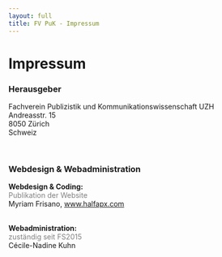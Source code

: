 ```yaml
---
layout: full
title: FV PuK - Impressum
---
```

<div class="about">
<h1>Impressum</h1>
<h3>Herausgeber</h3>
<p>Fachverein Publizistik und Kommunikationswissenschaft UZH<br>
Andreasstr. 15<br>
8050 Zürich<br>
Schweiz<br>
</p><br>

<h3>Webdesign & Webadministration</h3>
<b>Webdesign & Coding:</b><br>
<span style="color:grey">Publikation der Website</span><br>
Myriam Frisano, <a href="http://halfapx.com/">www.halfapx.com</a><br><br>

<b>Webadministration:</b><br>
<span style="color:grey">zuständig seit FS2015</span><br>
Cécile-Nadine Kuhn<br>
</div>